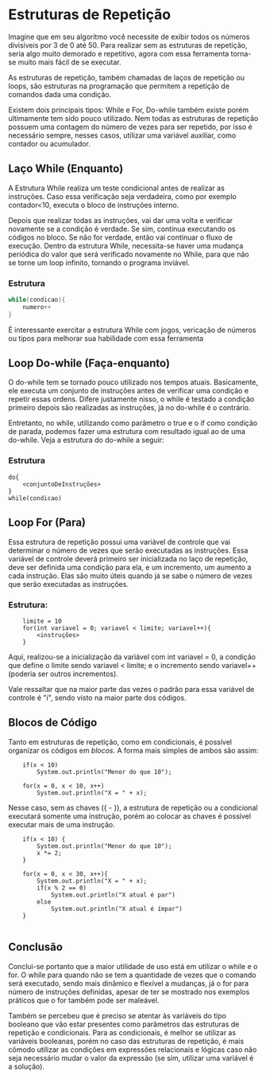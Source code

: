 # Estruturas de Repetição

Imagine que em seu algoritmo você necessite de exibir todos os números divisíveis por 3 de 0 até 50. Para realizar sem as estruturas de repetição, seria algo muito demorado e repetitivo, agora com essa ferramenta torna-se muito mais fácil de se executar.

As estruturas de repetição, também chamadas de laços de repetição ou loops, são estruturas na programação que permitem a repetição de comandos dada uma condição. 

Existem dois principais tipos: While e For, Do-while também existe porém ultimamente tem sido pouco utilizado. Nem todas as estruturas de repetição possuem uma contagem do número de vezes para ser repetido, por isso é necessário sempre, nesses casos, utilizar uma variável auxiliar, como contador ou acumulador.



## Laço While (Enquanto)

A Estrutura While realiza um teste condicional antes de realizar as instruções. Caso essa verificação seja verdadeira, como por exemplo contador<10, executa o bloco de instruções interno. 

Depois que realizar todas as instruções, vai dar uma volta e verificar novamente se a condição é verdade. Se sim, continua executando os códigos no bloco. Se não for verdade, então vai continuar o fluxo de execução. Dentro da estrutura While, necessita-se haver uma mudança periódica do valor que será verificado novamente no While, para que não se torne um loop infinito, tornando o programa inviável.

### Estrutura

```java
while(condicao){
	numero++
}
```

É interessante exercitar a estrutura While com jogos, vericação de números ou tipos para melhorar sua habilidade com essa ferramenta

## Loop Do-while (Faça-enquanto)

O do-while tem se tornado pouco utilizado nos tempos atuais. Basicamente, ele executa um conjunto de instruções antes de verificar uma condição e repetir essas ordens. Difere justamente nisso, o while é testado a condição primeiro depois são realizadas as instruções, já no do-while é o contrário.

Entretanto, no while, utilizando como parâmetro o true e o if como condição de parada, podemos fazer uma estrutura com resultado igual ao de uma do-while. Veja a estrutura do do-while a seguir:

### Estrutura

```
do{
	<conjuntoDeInstruções>
}
while(condicao)

```

## Loop For (Para)

Essa estrutura de repetição possui uma variável de controle que vai determinar o número de vezes que serão executadas as instruções. Essa variável de controle deverá primeiro ser inicializada no laço de repetição, deve ser definida uma condição para ela, e um incremento, um aumento a cada instrução.
Elas são muito úteis quando já se sabe o número de vezes que serão executadas as instruções.

### Estrutura:

```
	limite = 10
	for(int variavel = 0; variavel < limite; variavel++){
		<instruções>
	}
```

Aqui, realizou-se a inicialização da variável com int variavel = 0, a condição que define o limite sendo variavel < limite; e o incremento sendo variavel++ (poderia ser outros incrementos).

Vale ressaltar que na maior parte das vezes o padrão para essa variável de controle é "i", sendo visto na maior parte dos códigos.

## Blocos de Código

Tanto em estruturas de repetição, como em condicionais, é possível organizar os códigos em *blocos*. A forma mais simples de ambos são assim:

```
	if(x < 10)
		System.out.println("Menor do que 10");
		
	for(x = 0, x < 10, x++)
		System.out.println("X = " + x);
```

Nesse caso, sem as chaves ({ - }), a estrutura de repetição ou a condicional executará somente uma instrução, porém ao colocar as chaves é possível executar mais de uma instrução.

```
	if(x < 10) {
		System.out.println("Menor do que 10");
		x *= 2;
	}
	
	for(x = 0, x < 30, x++){
		System.out.println("X = " + x);
		if(x % 2 == 0)
			System.out.println("X atual é par")
		else
			System.out.println("X atual é ímpar")
	}
	
```

## Conclusão

Conclui-se portanto que a maior utilidade de uso está em utilizar o while e o for. O while para quando não se tem a quantidade de vezes que o comando será executado, sendo mais dinâmico e flexível a mudanças, já o for para número de instruções definidas, apesar de ter se mostrado nos exemplos práticos que o for também pode ser maleável.

Também se percebeu que é preciso se atentar às variáveis do tipo booleano que vão estar presentes como parâmetros das estruturas de repetição e condicionais. Para as condicionais, é melhor se utilizar as variáveis booleanas, porém no caso das estruturas de repetição, é mais cômodo utilizar as condições em expressões relacionais e lógicas caso não seja necessário mudar o valor da expressão (se sim, utilizar uma variável é a solução).
